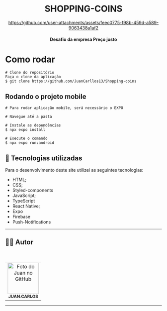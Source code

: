 <h1 align="center">
  <br>SHOPPING-COINS
</h1>


<div align="center">

https://github.com/user-attachments/assets/feec0775-f98b-459d-a589-9063438a1af2

</div>



<h4 align="center">
  Desafio da empresa Preço justo
</h4>

#  Como rodar

```
# Clone do repositório
Faça o clone da aplicação
$ git clone https://github.com/JuanCarllos13/Shopping-coins
```

## Rodando o projeto mobile

```
# Para rodar aplicação mobile, será necessário o EXPO

# Navegue até a pasta

# Instale as dependências
$ npx expo install

# Execute o comando
$ npx expo run:android
```



## 💼 Tecnologias utilizadas

Para o desenvolvimento deste site utilizei as seguintes tecnologias:

- HTML;
- CSS;
- Styled-components
- JavaScript;
- TypeScript
- React Native;
- Expo
- Firebase
- Push-Notifications

---

## 👨‍💻 Autor

 <br>
<table>
  <tr>
    <td align="center">
      <a href="https://github.com/JuanCarllos13">
        <img src="https://github.com/JuanCarllos13.png" width="100px;" height="100px" alt="Foto do Juan no GitHub"/><br>
        <sub>
          <b>JUAN CARLOS</b>
        </sub>
      </a>
    </td>
  </tr>
</table>
</table>
<hr>
